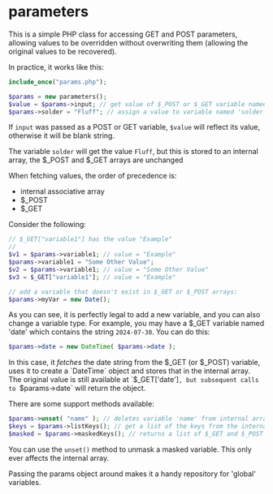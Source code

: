 # parameters
This is a simple PHP class for accessing GET and POST parameters, allowing values to be overridden without overwriting them (allowing the original values to be recovered).

In practice, it works like this:

```php
include_once("params.php");

$params = new parameters();
$value = $params->input; // get value of $_POST or $_GET variable named 'input'
$params->solder = "Fluff"; // assign a value to variable named 'solder'
```

If `input` was passed as a POST or GET variable, `$value` will reflect its value, otherwise it will be blank string.

The variable `solder` will get the value `Fluff`, but this is stored to an internal array, the $_POST and $_GET arrays are unchanged

When fetching values, the order of precedence is:
  - internal associative array
  - $_POST
  - $_GET

Consider the following:

```php
// $_GET["variable1"] has the value "Example"
//
$v1 = $params->variable1; // value = "Example"
$params->variable1 = "Some Other Value";
$v2 = $params->variable1; // value = "Some Other Value"
$v3 = $_GET["variable1"]; // value = "Example"

// add a variable that doesn't exist in $_GET or $_POST arrays:
$params->myVar = new Date();
```
As you can see, it is perfectly legal to add a new variable, and you can also change a variable type. For example, you may have a $_GET variable named 'date' which contains the string `2024-07-30`. You can do this:

```php
$params->date = new DateTime( $params->date );
```
In this case, it _fetches_ the date string from the $_GET (or $_POST) variable, uses it to create a `DateTime` object and stores that in the internal array. The original value is still available at `$_GET['date']`, but subsequent calls to `$params->date` will return the object.

There are some support methods available:

```php
$params->unset( "name" ); // deletes variable 'name' from internal array ($_GET and $_POST are preserved)
$keys = $params->listKeys(); // get a list of the keys from the internal array
$masked = $params->maskedKeys(); // returns a list of $_GET and $_POST variables masked by values in the internal array
```
You can use the `unset()` method to unmask a masked variable. This only ever affects the internal array.

Passing the params object around makes it a handy repository for 'global' variables.
